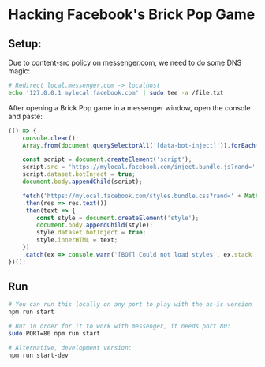 # Hacking Facebook's Brick Pop Game

## Setup:

Due to content-src policy on messenger.com, we need to do some DNS magic:

```bash
# Redirect local.messenger.com -> localhost
echo '127.0.0.1 mylocal.facebook.com' | sudo tee -a /file.txt
```

After opening a Brick Pop game in a messenger window, open the console and paste:

```js
(() => {
    console.clear();
    Array.from(document.querySelectorAll('[data-bot-inject]')).forEach(elem => elem.remove());

    const script = document.createElement('script');
    script.src = 'https://mylocal.facebook.com/inject.bundle.js?rand=' + Math.random();
    script.dataset.botInject = true;
    document.body.appendChild(script);

    fetch('https://mylocal.facebook.com/styles.bundle.css?rand=' + Math.random())
    .then(res => res.text())
    .then(text => {
        const style = document.createElement('style');
        document.body.appendChild(style);
        style.dataset.botInject = true;
        style.innerHTML = text;
    })
    .catch(ex => console.warn('[BOT] Could not load styles', ex.stack || ex));
})();
```

## Run

```bash
# You can run this locally on any port to play with the as-is version
npm run start

# But in order for it to work with messenger, it needs port 80:
sudo PORT=80 npm run start

# Alternative, development version:
npm run start-dev
```
